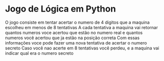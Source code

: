 # Jogo de Lógica em Python
O jogo consiste em tentar acertar o numero de 4 digitos que a maquina escolheu em menos de 8 tentativas
A cada tentativa a maquina vai retornar quantos numeros voce acertou que estão no numero real e quantos numeros você acertou que ja estão na posição correta
Com essas informações voce pode fazer uma nova tentativa de acertar o numero secreto
Caso você nao acerte em 8 tentativas você perdeu, e a maquina vai indicar qual era o numero secreto
